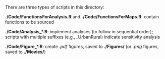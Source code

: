 There are three types of scripts in this directory:

**./Code/FunctionsForAnalysis.R** and **./Code/FunctionsForMaps.R**: contain functions to be sourced

**./Code/Analysis_\*.R**: implement analyses (to follow in sequential order); scripts with multiple suffixes (e.g., _UrbanRural) indicate sensitivity analysis

**./Code/Figure_\*.R**: create *.pdf* figures, saved to **./Figures/** (or *.png* figures, saved to **./Movies/**)
